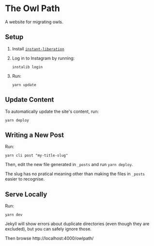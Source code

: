 # The Owl Path

A website for migrating owls.

## Setup

1.  Install [`instant-liberation`](https://github.com/aengl/instant-liberation)

1.  Log in to Instagram by running:

    ```
    instalib login
    ```

1.  Run:

    ```
    yarn update
    ```

## Update Content

To automatically update the site's content, run:

```
yarn deploy
```

## Writing a New Post

Run:

```
yarn cli post "my-title-slug"
```

Then, edit the new file generated in `_posts` and run `yarn deploy`.

The slug has no pratical meaning other than making the files in `_posts` easier to recognise.

## Serve Locally

Run:

```
yarn dev
```

Jekyll will show errors about duplicate directories (even though they are excluded), but you can safely ignore those.

Then browse http://localhost:4000/owlpath/
